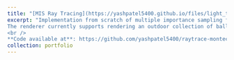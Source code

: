 ```yaml
---
title: "[MIS Ray Tracing](https://yashpatel5400.github.io/files/light_transport_mis.pdf)"
excerpt: "Implementation from scratch of multiple importance sampling for ray tracing. 
The renderer currently supports rendering an outdoor collection of balls and the Cornell box.
<br />
**Code available at**: https://github.com/yashpatel5400/raytrace-montecarlo"
collection: portfolio
---
```

